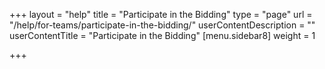 +++
layout = "help"
title = "Participate in the Bidding"
type = "page"
url = "/help/for-teams/participate-in-the-bidding/"
userContentDescription = ""
userContentTitle = "Participate in the Bidding"
[menu.sidebar8]
weight = 1

+++
